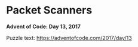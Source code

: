 # Packet Scanners

**Advent of Code: Day 13, 2017**

Puzzle text: <https://adventofcode.com/2017/day/13>
